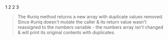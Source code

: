 1
2
2
3

> The #uniq method returns a new array with duplicate values removed. Since #uniq doesn't mutate the caller & its return value wasn't reassigned to the numbers variable - the numbers array isn't changed & will print its original contents with duplicates.